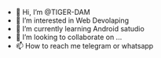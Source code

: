 - 👋 Hi, I’m @TIGER-DAM
- 👀 I’m interested in Web Devolaping 
- 🌱 I’m currently learning Android satudio
- 💞️ I’m looking to collaborate on ...
- 📫 How to reach me telegram or whatsapp

<!---
TIGER-DAM/TIGER-DAM is a ✨ special ✨ repository because its `README.md` (this file) appears on your GitHub profile.
You can click the Preview link to take a look at your changes.
--->
